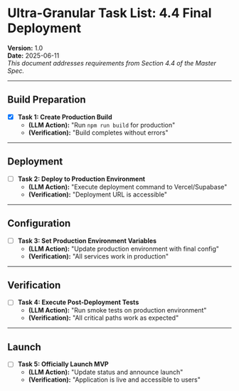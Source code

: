 # Ultra-Granular Task List: 4.4 Final Deployment

**Version:** 1.0  
**Date:** 2025-06-11  
_This document addresses requirements from Section 4.4 of the Master Spec._

---

## Build Preparation

- [x] **Task 1: Create Production Build**
    - **(LLM Action):** "Run `npm run build` for production"
    - **(Verification):** "Build completes without errors"

---

## Deployment

- [ ] **Task 2: Deploy to Production Environment**
    - **(LLM Action):** "Execute deployment command to Vercel/Supabase"
    - **(Verification):** "Deployment URL is accessible"

---

## Configuration

- [ ] **Task 3: Set Production Environment Variables**
    - **(LLM Action):** "Update production environment with final config"
    - **(Verification):** "All services work in production"

---

## Verification

- [ ] **Task 4: Execute Post-Deployment Tests**
    - **(LLM Action):** "Run smoke tests on production environment"
    - **(Verification):** "All critical paths work as expected"

---

## Launch

- [ ] **Task 5: Officially Launch MVP**
    - **(LLM Action):** "Update status and announce launch"
    - **(Verification):** "Application is live and accessible to users"